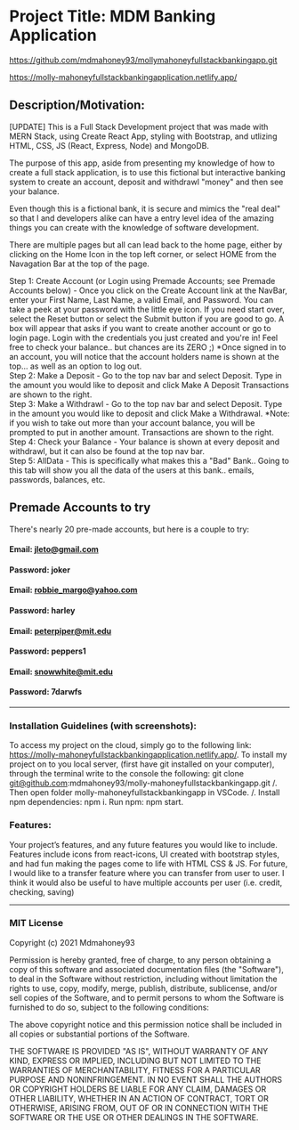 # Project Title: MDM Banking Application

https://github.com/mdmahoney93/mollymahoneyfullstackbankingapp.git

https://molly-mahoneyfullstackbankingapplication.netlify.app/

## Description/Motivation:

[UPDATE] This is a Full Stack Development project that was made with MERN Stack, using Create React App, styling with Bootstrap, and utlizing HTML, CSS, JS (React, Express, Node) and MongoDB.

The purpose of this app, aside from presenting my knowledge of how to create a full stack application, is to use this fictional but interactive banking system to create an account, deposit and withdrawl "money" and then see your balance.

Even though this is a fictional bank, it is secure and mimics the "real deal" so that I and developers alike can have a entry level idea of the amazing things you can create with the knowledge of software development.

There are multiple pages but all can lead back to the home page, either by clicking on the Home Icon in the top left corner, or select HOME from the Navagation Bar at the top of the page.

Step 1: Create Account (or Login using Premade Accounts; see Premade Accounts below) -
Once you click on the Create Account link at the NavBar, enter your First Name, Last Name, a valid Email, and Password. You can take a peek at your password with the little eye icon. If you need start over, select the Reset button or select the Submit button if you are good to go.
A box will appear that asks if you want to create another account or go to login page. Login with the credentials you just created and you're in! Feel free to check your balance.. but chances are its ZERO ;)
\*Once signed in to an account, you will notice that the account holders name is shown at the top... as well as an option to log out.  
Step 2: Make a Deposit -
Go to the top nav bar and select Deposit. Type in the amount you would like to deposit and click Make A Deposit
Transactions are shown to the right.  
Step 3: Make a Withdrawl -
Go to the top nav bar and select Deposit. Type in the amount you would like to deposit and click Make a Withdrawal. \*Note: if you wish to take out more than your account balance, you will be prompted to put in another amount. Transactions are shown to the right.  
Step 4: Check your Balance -
Your balance is shown at every deposit and withdrawl, but it can also be found at the top nav bar.  
Step 5: AllData -
This is specifically what makes this a "Bad" Bank.. Going to this tab will show you all the data of the users at this bank.. emails, passwords, balances, etc.

## Premade Accounts to try

There's nearly 20 pre-made accounts, but here is a couple to try:

#### Email: jleto@gmail.com

#### Password: joker

#### Email: robbie_margo@yahoo.com

#### Password: harley

#### Email: peterpiper@mit.edu

#### Password: peppers1

#### Email: snowwhite@mit.edu

#### Password: 7darwfs

---

### Installation Guidelines (with screenshots):

To access my project on the cloud, simply go to the following link: https://molly-mahoneyfullstackbankingapplication.netlify.app/. 
To install my project on to you local server, (first have git installed on your computer), through the terminal write to the console the following: git clone git@github.com:mdmahoney93/molly-mahoneyfullstackbankingapp.git /. 
Then open folder molly-mahoneyfullstackbankingapp in VSCode. /. 
Install npm dependencies: npm i. 
Run npm: npm start. 

### Features:

Your project’s features, and any future features you would like to include.
Features include icons from react-icons, UI created with bootstrap styles, and had fun making the pages come to life with HTML CSS & JS.
For future, I would like to a transfer feature where you can transfer from user to user. I think it would also be useful to have multiple accounts per user (i.e. credit, checking, saving)

---

### MIT License

Copyright (c) 2021 Mdmahoney93

Permission is hereby granted, free of charge, to any person obtaining a copy
of this software and associated documentation files (the "Software"), to deal
in the Software without restriction, including without limitation the rights
to use, copy, modify, merge, publish, distribute, sublicense, and/or sell
copies of the Software, and to permit persons to whom the Software is
furnished to do so, subject to the following conditions:

The above copyright notice and this permission notice shall be included in all
copies or substantial portions of the Software.

THE SOFTWARE IS PROVIDED "AS IS", WITHOUT WARRANTY OF ANY KIND, EXPRESS OR
IMPLIED, INCLUDING BUT NOT LIMITED TO THE WARRANTIES OF MERCHANTABILITY,
FITNESS FOR A PARTICULAR PURPOSE AND NONINFRINGEMENT. IN NO EVENT SHALL THE
AUTHORS OR COPYRIGHT HOLDERS BE LIABLE FOR ANY CLAIM, DAMAGES OR OTHER
LIABILITY, WHETHER IN AN ACTION OF CONTRACT, TORT OR OTHERWISE, ARISING FROM,
OUT OF OR IN CONNECTION WITH THE SOFTWARE OR THE USE OR OTHER DEALINGS IN THE
SOFTWARE.
